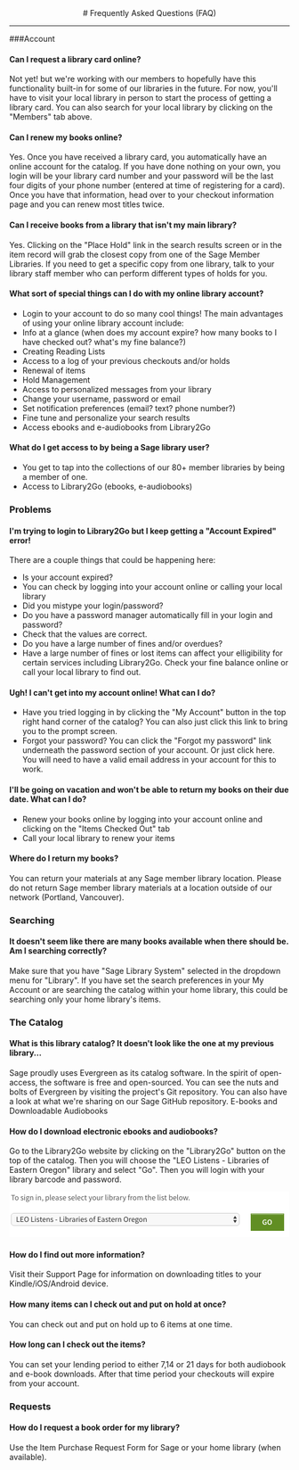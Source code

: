 <center>
# Frequently Asked Questions (FAQ)
</center>
<hr size=2>

###Account

#### Can I request a library card online?

Not yet! but we're working with our members to hopefully have this functionality built-in for some of our libraries in the future. For now, you'll have to visit your local library in person to start the process of getting a library card. You can also search for your local library by clicking on the "Members" tab above.

#### Can I renew my books online?

Yes. Once you have received a library card, you automatically have an online account for the catalog. If you have done nothing on your own, you login will be your library card number and your password will be the last four digits of your phone number (entered at time of registering for a card). Once you have that information, head over to your checkout information page and you can renew most titles twice.

#### Can I receive books from a library that isn't my main library?

Yes. Clicking on the "Place Hold" link in the search results screen or in the item record will grab the closest copy from one of the Sage Member Libraries. If you need to get a specific copy from one library, talk to your library staff member who can perform different types of holds for you.

#### What sort of special things can I do with my online library account?

* Login to your account to do so many cool things! The main advantages of using your online library account include:
* Info at a glance (when does my account expire? how many books to I have checked out? what's my fine balance?)
* Creating Reading Lists
* Access to a log of your previous checkouts and/or holds
* Renewal of items
* Hold Management
* Access to personalized messages from your library
* Change your username, password or email
* Set notification preferences (email? text? phone number?)
* Fine tune and personalize your search results
* Access ebooks and e-audiobooks from Library2Go

#### What do I get access to by being a Sage library user?

* You get to tap into the collections of our 80+ member libraries by being a member of one.
* Access to Library2Go (ebooks, e-audiobooks)

### Problems

#### I'm trying to login to Library2Go but I keep getting a "Account Expired" error!

There are a couple things that could be happening here:

* Is your account expired?
* You can check by logging into your account online or calling your local library
* Did you mistype your login/password?
* Do you have a password manager automatically fill in your login and password?
* Check that the values are correct.
* Do you have a large number of fines and/or overdues?
* Have a large number of fines or lost items can affect your elligibility for certain services including Library2Go. Check your fine balance online or call your local library to find out.

#### Ugh! I can't get into my account online! What can I do?

* Have you tried logging in by clicking the "My Account" button in the top right hand corner of the catalog? You can also just click this link to bring you to the prompt screen.
* Forgot your password? You can click the "Forgot my password" link underneath the password section of your account. Or just click here. You will need to have a valid email address in your account for this to work.

#### I'll be going on vacation and won't be able to return my books on their due date. What can I do?

* Renew your books online by logging into your account online and clicking on the "Items Checked Out" tab
* Call your local library to renew your items

#### Where do I return my books?

You can return your materials at any Sage member library location. Please do not return Sage member library materials at a location outside of our network (Portland, Vancouver).

### Searching

#### It doesn't seem like there are many books available when there should be. Am I searching correctly?

Make sure that you have "Sage Library System" selected in the dropdown menu for "Library". If you have set the search preferences in your My Account or are searching the catalog within your home library, this could be searching only your home library's items.

### The Catalog

#### What is this library catalog? It doesn't look like the one at my previous library...

Sage proudly uses Evergreen as its catalog software. In the spirit of open-access, the software is free and open-sourced. You can see the nuts and bolts of Evergreen by visiting the project's Git repository. You can also have a look at what we're sharing on our Sage GitHub repository. E-books and Downloadable Audiobooks

#### How do I download electronic ebooks and audiobooks?

Go to the Library2Go website by clicking on the "Library2Go" button on the top of the catalog. Then you will choose the "LEO Listens - Libraries of Eastern Oregon" library and select "Go". Then you will login with your library barcode and password.

![](images/faq_leo_listens.png)

#### How do I find out more information?

Visit their Support Page for information on downloading titles to your Kindle/iOS/Android device.

#### How many items can I check out and put on hold at once?

You can check out and put on hold up to 6 items at one time.
#### How long can I check out the items?

You can set your lending period to either 7,14 or 21 days for both audiobook and e-book downloads. After that time period your checkouts will expire from your account.

### Requests

#### How do I request a book order for my library?

Use the Item Purchase Request Form for Sage or your home library (when available).